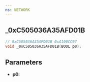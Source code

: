 ```yaml
---
ns: NETWORK
---
```

## _0xC505036A35AFD01B

```c
// 0xC505036A35AFD01B 0xA100CC97
void _0xC505036A35AFD01B(BOOL p0);
```


## Parameters
* **p0**: 

